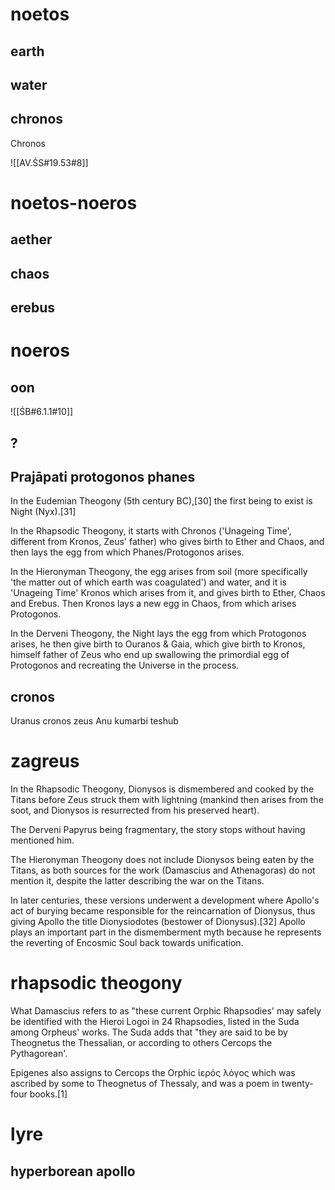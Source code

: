 
# noetos

## earth

## water

## chronos
Chronos

![[AV.ŚS#19.53#8]]

# noetos-noeros

## aether

## chaos

## erebus

# noeros
## oon
![[ŚB#6.1.1#10]]

## ?
## Prajāpati protogonos phanes

In the Eudemian Theogony (5th century BC),[30] the first being to exist is Night (Nyx).[31]

In the Rhapsodic Theogony, it starts with Chronos ('Unageing Time', different from Kronos, Zeus' father) who gives birth to Ether and Chaos, and then lays the egg from which Phanes/Protogonos arises.

In the Hieronyman Theogony, the egg arises from soil (more specifically 'the matter out of which earth was coagulated') and water, and it is 'Unageing Time' Kronos which arises from it, and gives birth to Ether, Chaos and Erebus. Then Kronos lays a new egg in Chaos, from which arises Protogonos.

In the Derveni Theogony, the Night lays the egg from which Protogonos arises, he then give birth to Ouranos & Gaia, which give birth to Kronos, himself father of Zeus who end up swallowing the primordial egg of Protogonos and recreating the Universe in the process.

## cronos
Uranus cronos zeus
Anu kumarbi teshub
# zagreus

In the Rhapsodic Theogony, Dionysos is dismembered and cooked by the Titans before Zeus struck them with lightning (mankind then arises from the soot, and Dionysos is resurrected from his preserved heart).

The Derveni Papyrus being fragmentary, the story stops without having mentioned him.

The Hieronyman Theogony does not include Dionysos being eaten by the Titans, as both sources for the work (Damascius and Athenagoras) do not mention it, despite the latter describing the war on the Titans.

In later centuries, these versions underwent a development where Apollo's act of burying became responsible for the reincarnation of Dionysus, thus giving Apollo the title Dionysiodotes (bestower of Dionysus).[32] Apollo plays an important part in the dismemberment myth because he represents the reverting of Encosmic Soul back towards unification.

# rhapsodic theogony
What Damascius refers to as "these current Orphic Rhapsodies' may safely be identified with the Hieroi Logoi in 24 Rhapsodies, listed in the Suda among Orpheus' works. The Suda adds that "they are said to be by Theognetus the Thessalian, or according to others Cercops the Pythagorean'.

Epigenes also assigns to Cercops the Orphic ἱερός λόγος which was ascribed by some to Theognetus of Thessaly, and was a poem in twenty-four books.[1]

# lyre

## hyperborean apollo
